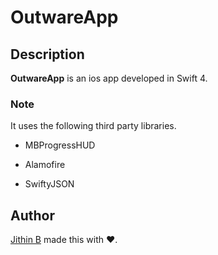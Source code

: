 # OutwareApp

## Description


**OutwareApp** is an ios app developed in Swift 4.



### Note


It uses the following third party libraries.

- MBProgressHUD

- Alamofire

- SwiftyJSON

## Author

[Jithin B](https://www.linkedin.com/in/jithin-b-124506125) made this with ❤️. 
